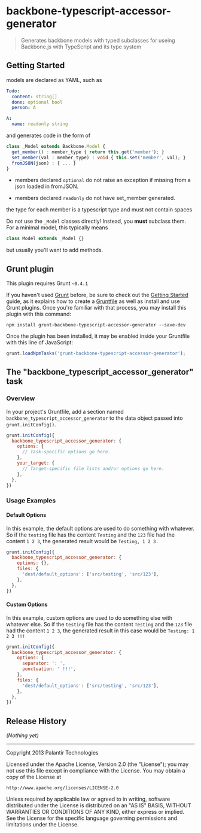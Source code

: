 # backbone-typescript-accessor-generator

> Generates backbone models with typed subclasses for useing Backbone.js with TypeScript and its type system

## Getting Started
models are declared as YAML, such as

```YAML
Todo:
  content: string[]
  done: optional bool
  person: A

A:
  name: readonly string
```

and generates code in the form of

```ts
class _Model extends Backbone.Model {
  get_member() : member_type { return this.get('member'); }
  set_member(val : member_type) : void { this.set('member', val); }
  fromJSON(json) : { ... }
}
```

- members declared `optional` do not raise an exception if missing from a json loaded in fromJSON.

- members declared `readonly` do not have set_member generated.

the type for each member is a typescript type and must not contain spaces

Do not use the `_Model` classes directly!  Instead, you **must** subclass them.  For a minimal model, this typically means
```ts
class Model extends _Model {}
```
but usually you'll want to add methods.

## Grunt plugin
This plugin requires Grunt `~0.4.1`

If you haven't used [Grunt](http://gruntjs.com/) before, be sure to check out the [Getting Started](http://gruntjs.com/getting-started) guide, as it explains how to create a [Gruntfile](http://gruntjs.com/sample-gruntfile) as well as install and use Grunt plugins. Once you're familiar with that process, you may install this plugin with this command:

```shell
npm install grunt-backbone-typescript-accessor-generator --save-dev
```

Once the plugin has been installed, it may be enabled inside your Gruntfile with this line of JavaScript:

```js
grunt.loadNpmTasks('grunt-backbone-typescript-accessor-generator');
```

## The "backbone_typescript_accessor_generator" task

### Overview
In your project's Gruntfile, add a section named `backbone_typescript_accessor_generator` to the data object passed into `grunt.initConfig()`.

```js
grunt.initConfig({
  backbone_typescript_accessor_generator: {
    options: {
      // Task-specific options go here.
    },
    your_target: {
      // Target-specific file lists and/or options go here.
    },
  },
})
```

### Usage Examples

#### Default Options
In this example, the default options are used to do something with whatever. So if the `testing` file has the content `Testing` and the `123` file had the content `1 2 3`, the generated result would be `Testing, 1 2 3.`

```js
grunt.initConfig({
  backbone_typescript_accessor_generator: {
    options: {},
    files: {
      'dest/default_options': ['src/testing', 'src/123'],
    },
  },
})
```

#### Custom Options
In this example, custom options are used to do something else with whatever else. So if the `testing` file has the content `Testing` and the `123` file had the content `1 2 3`, the generated result in this case would be `Testing: 1 2 3 !!!`

```js
grunt.initConfig({
  backbone_typescript_accessor_generator: {
    options: {
      separator: ': ',
      punctuation: ' !!!',
    },
    files: {
      'dest/default_options': ['src/testing', 'src/123'],
    },
  },
})
```

## Release History
_(Nothing yet)_


---

Copyright 2013 Palantir Technologies

Licensed under the Apache License, Version 2.0 (the "License");
you may not use this file except in compliance with the License.
You may obtain a copy of the License at

    http://www.apache.org/licenses/LICENSE-2.0

Unless required by applicable law or agreed to in writing, software
distributed under the License is distributed on an "AS IS" BASIS,
WITHOUT WARRANTIES OR CONDITIONS OF ANY KIND, either express or implied.
See the License for the specific language governing permissions and
limitations under the License.

